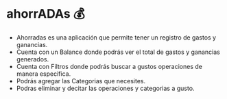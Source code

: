 # ahorrADAs :moneybag:

- Ahorradas es una aplicación que permite tener un registro de gastos y ganancias.
- Cuenta con un Balance donde podrás ver el total de gastos y ganancias generados.
- Cuenta con Filtros donde podrás buscar a gustos operaciones de manera especifica.
- Podrás agregar las Categorias que necesites.
- Podras eliminar y decitar las operaciones y categorias a gusto. 
>
